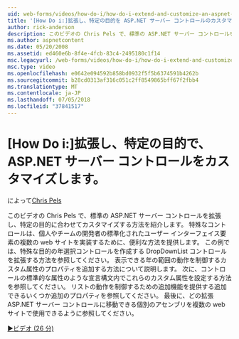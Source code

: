 ```yaml
---
uid: web-forms/videos/how-do-i/how-do-i-extend-and-customize-an-aspnet-server-control-for-a-specific-purpose
title: '[How Do i:]拡張し、特定の目的を ASP.NET サーバー コントロールのカスタマイズ |Microsoft Docs'
author: rick-anderson
description: このビデオの Chris Pels で、標準の ASP.NET サーバー コントロールを拡張し、特定の目的に合わせてカスタマイズする方法を紹介します。 特殊なコントロールは、c を提供しています.
ms.author: aspnetcontent
ms.date: 05/20/2008
ms.assetid: ed460e6b-8f4e-4fcb-83c4-2495180c1f14
msc.legacyurl: /web-forms/videos/how-do-i/how-do-i-extend-and-customize-an-aspnet-server-control-for-a-specific-purpose
msc.type: video
ms.openlocfilehash: e0642e094592b858bd0932f5f5b6374591b4262b
ms.sourcegitcommit: b28cd0313af316c051c2ff8549865bff67f2fbb4
ms.translationtype: MT
ms.contentlocale: ja-JP
ms.lasthandoff: 07/05/2018
ms.locfileid: "37841517"
---
```

<a name="how-do-i-extend-and-customize-an-aspnet-server-control-for-a-specific-purpose"></a>[How Do i:]拡張し、特定の目的で、ASP.NET サーバー コントロールをカスタマイズします。
====================
によって[Chris Pels](https://twitter.com/chrispels)

このビデオの Chris Pels で、標準の ASP.NET サーバー コントロールを拡張し、特定の目的に合わせてカスタマイズする方法を紹介します。 特殊なコントロールは、個人やチームの開発者の標準化されたユーザー インターフェイス要素の複数の web サイトを実装するために、便利な方法を提供します。 この例では、特殊な目的の年選択コントロールを作成する DropDownList コントロールを拡張する方法を参照してください。 表示できる年の範囲の動作を制御するカスタム属性のプロパティを追加する方法について説明します。 次に、コントロールの標準的な属性のような宣言構文内でこれらのカスタム属性を設定する方法を参照してください。 リストの動作を制御するための追加機能を提供する追加できるいくつか追加のプロパティを参照してください。 最後に、どの拡張 ASP.NET サーバー コントロールに移動できる個別のアセンブリを複数の web サイトで使用できるように参照してください。

[&#9654;ビデオ (26 分)](https://channel9.msdn.com/Blogs/ASP-NET-Site-Videos/how-do-i-extend-and-customize-an-aspnet-server-control-for-a-specific-purpose)
